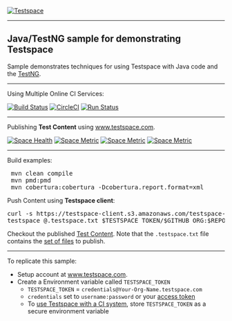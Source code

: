 [![Testspace](http://www.testspace.com/img/Testspace.png)](http://www.testspace.com)

***

## Java/TestNG sample for demonstrating Testspace

Sample demonstrates techniques for using Testspace with Java code and the [TestNG](http://testng.org/).

***

Using Multiple Online CI Services:

[![Build Status](https://travis-ci.org/testspace-samples/java.testng.svg?branch=master)](https://travis-ci.org/testspace-samples/java.testng)
[![CircleCI](https://circleci.com/gh/testspace-samples/java.testng.svg?style=svg)](https://circleci.com/gh/testspace-samples/java.testng)
[![Run Status](https://api.shippable.com/projects/570770c52a8192902e1bc922/badge?branch=master)](https://app.shippable.com/projects/570770c52a8192902e1bc922)


***
Publishing **Test Content** using www.testspace.com.

[![Space Health](https://samples.testspace.com/projects/166/spaces/812/badge)](https://samples.testspace.com/projects/166/spaces/812 "Test Cases")
[![Space Metric](https://samples.testspace.com/projects/166/spaces/812/metrics/775/badge)](https://samples.testspace.com/spaces/812/schema/Code%20Coverage "Code Coverage (branches)")
[![Space Metric](https://samples.testspace.com/projects/166/spaces/812/metrics/777/badge)](https://samples.testspace.com/spaces/812/schema/Code%20Coverage "Code Coverage (methods)")
[![Space Metric](https://samples.testspace.com/projects/166/spaces/812/metrics/778/badge)](https://samples.testspace.com/spaces/812/schema/Static%20Analysis "Static Analysis (issues)")


***

Build examples:

<pre>
 mvn clean compile
 mvn pmd:pmd
 mvn cobertura:cobertura -Dcobertura.report.format=xml
</pre>

Push Content using **Testspace client**: 

<pre>
curl -s https://testspace-client.s3.amazonaws.com/testspace-linux.tgz | sudo tar -zxvf- -C /usr/local/bin
testspace @.testspace.txt $TESTSPACE_TOKEN/$GITHUB_ORG:$REPO_NAME/$BRANCH_NAME#$BUILD_NUMBER
</pre> 

Checkout the published [Test Content](https://samples.testspace.com/projects/testspace-samples:java.testng). Note that the `.testspace.txt` file contains the [set of files](http://help.testspace.com/how-to:publish-content#publishing-via-content-list-file) to publish. 

***

To replicate this sample: 
  - Setup account at www.testspace.com.
  - Create a Environment variable called `TESTSPACE_TOKEN`
     - `TESTSPACE_TOKEN` = `credentials@Your-Org-Name.testspace.com`
     - `credentials` set to `username:password` or your [access token](http://help.testspace.com/reference:client-reference#login-credentials)
     - To [use Testspace with a CI system](http://help.testspace.com/how-to:add-to-ci-workflow), store `TESTSPACE_TOKEN` as a secure environment variable
 